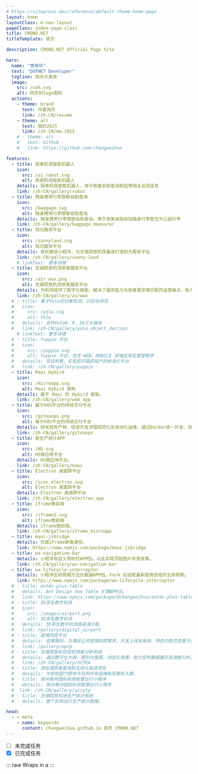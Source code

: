 ```yaml
---
# https://vitepress.dev/reference/default-theme-home-page
layout: home
layoutClass: m-nav-layout
pageClass: index-page-class
title: CMONO.NET
titleTemplate: 首页

description: CMONO.NET Official Page Site

hero:
  name: "常伟华"
  text: "DOTNET Developer"
  tagline: 阳光大男孩
  image:
    src: /cwh.svg
    alt: 网页的logo图标
  actions:
    - theme: brand
      text: 作者简历
      link: /zh-CN/resume
    - theme: alt
      text: 我的2025
      link: /zh-CN/me.2025
    # - theme: alt
    #   text: Github
    #   link: https://github.com/changweihua

features:
  - title: 扬泰机场智能机器人
    icon:
      src: /ai_robot.svg
      alt: 扬泰机场智能机器人
    details: 扬泰机场智能机器人，用于旅客自助查询航班等相关出现信息
    link: /zh-CN/gallery/robot
  - title: 随身携带行李限额自助查询
    icon:
      src: /baggage.svg
      alt: 随身携带行李限额自助查询
    details: 随身携带行李限额自助查询，用于旅客自助核验随身行李是否为三超行李
    link: /zh-CN/gallery/baggage_measurer
  - title: 阳光服务平台
    icon:
      src: /sunnyland.svg
      alt: 阳光服务平台
    details: 依托微信小程序，为无锡硕放机场量身打造阳光服务平台
    link: /zh-CN/gallery/sunny-land
    # linkText: 更多详情
  - title: 无锡硕放机场旅客服务平台
    icon:
      src: /air_wux.png
      alt: 无锡硕放机场旅客服务平台
    details: 为机场提供了数字化赋能，解决了服务能力与旅客需求难匹配的运营痛点，助力旅客便捷出行。
    link: /zh-CN/gallery/airwux
  # - title: 基于Yolo的对象检测、识别与研究
  #   icon:
  #     src: /yolo.svg
  #     alt: Yolo
  #   details: 支持Yolo8、9、10三大版本
  #   link: /zh-CN/gallery/yolo_object_dection
    # linkText: 更多详情
  # - title: Yuppie 平台
  #   icon:
  #     src: /yuppie.svg
  #     alt: Yuppie 平台，包含 WEB、MOBILE 双端应用及管理程序
  #   details: 项目积累，实现即开箱即投产的标准化平台
  #   link: /zh-CN/gallery/yuppie
  - title: Maui Hybird
    icon:
      src: /microapp.svg
      alt: Maui Hybird 架构
    details: 基于 Maui 的 Hybird 框架。
    link: /zh-CN/gallery/web_app
  - title: 基于K8S平台的持续交付平台
    icon:
      src: /giteaops.png
      alt: 基于K8S平台的持续交付平台
    details: 研发技改产物，促进开发流程规范化及自动化运维。通过Docker统一开发、测试和生产的环境，同时完成系统版本自动发布，提升自动化。
    link: /zh-CN/gallery/giteaops
  - title: 新生产统计APP
    icon:
      src: /H5.svg
      alt: H5微应用平台
    details: H5微应用平台。
    link: /zh-CN/gallery/maui
  - title: Electron 桌面跨平台
    icon:
      src: /icon_electron.svg
      alt: Electron 桌面跨平台
    details: Electron 桌面跨平台
    link: /zh-CN/gallery/electron_app
  - title: iframe微前端
    icon:
      src: /iframe2.svg
      alt: iframe微前端
    details: iframe微前端。
    link: /zh-CN/gallery/iframe_microapp
  - title: maui-jsbridge
    details: 页面iFrame嵌套通信。
    link: https://www.npmjs.com/package/maui-jsbridge
  - title: wx-navigation-bar
    details: 小程序自定义导航栏NPM包。以此实现顶部图片背景效果。
    link: /zh-CN/gallery/wx-navigation-bar
  - title: wx-lifecycle-interceptor
    details: 小程序生命周期方法拦截器NPM包。Fork 后适配最新版微信组件生命周期。
    link: https://www.npmjs.com/package/wx-lifecycle-interceptor
  # - title: antdv-plus-table
  #   details: Ant Design Vue Table 扩展NPM包。
  #   link: https://www.npmjs.com/package/@changweihua/antdv-plus-table
  # - title: 3D孪生数字机场
  #   icon:
  #     src: /images/airport.png
  #     alt: 3D孪生数字机场
  #   details: 3D孪生数字机场简易演示版
  #   link: /gallery/digital_airport
  # - title: 疫情防控平台
  #   details: 疫情期间，为满足公司疫情防控需求，开发上线本系统。特色功能包含基于百度Paddle实现健康码和行程码信息自动提取和预警，支持人脸识别登录。
  #   link: /gallery/epcp
  # - title: 无锡硕放机场安检效能分析系统
  #   details: 通过数字化大屏，图形化报表，动态化效果，助力安检数据展示及效能分析。
  #   link: /zh-CN/gallery/SCPEA
  # - title: 进出港旅客查询和无纸化系统项目
  #   details: 为安检部门提供今日的所有起降航班乘机人数。
  # - title: 扬州泰州国际机场智慧出行小程序
  #   details: 扬州泰州国际机场智慧出行小程序
  #  link: /zh-CN/gallery/airyty
  # - title: 无锡硕放机场生产统计系统
  #   details: 整个机场运行生产统计数据。

head:
  - - meta
    - name: keywords
      content: changweihua.github.io 首页 CMONO.NET
---
```


- [ ] 未完成任务
- [x] 已完成任务

<GalleryCard title="标题" />

<CubesLoader  />


<!-- <Confetti /> -->

::: raw
Wraps in a <span class="vp-raw"></span>
:::
<!-- <Guidance :steps="[{element: '.VPHomeHero'}]" /> -->
